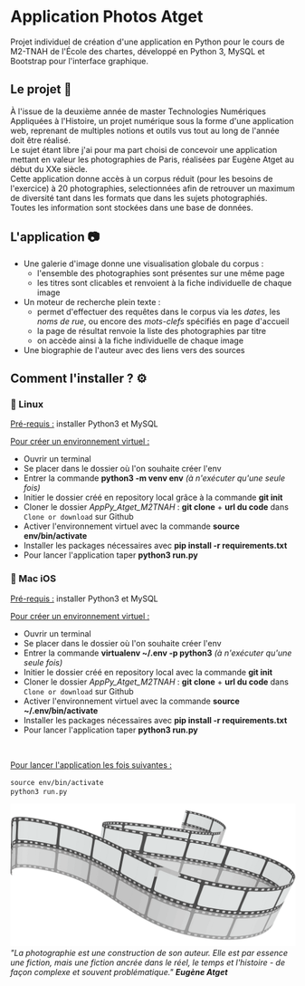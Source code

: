 # Application Photos Atget
Projet individuel de création d'une application en Python pour le cours de M2-TNAH de l'École des chartes,
développé en Python 3, MySQL et Bootstrap pour l'interface graphique.

## Le projet :scroll:
À l'issue de la deuxième année de master Technologies Numériques Appliquées à l'Histoire, un projet numérique 
sous la forme d'une application web, reprenant de multiples notions et outils vus tout au long de l'année doit être réalisé.<br/>
Le sujet étant libre j'ai pour ma part choisi de concevoir une application mettant en valeur les photographies de Paris, 
réalisées par Eugène Atget au début du XXe siècle.<br/>
Cette application donne accès à un corpus réduit (pour les besoins de l'exercice) à 20 photographies, selectionnées afin de
retrouver un maximum de diversité tant dans les formats que dans les sujets photographiés.<br/>
Toutes les information sont stockées dans une base de données.

## L'application :camera:
* Une galerie d'image donne une visualisation globale du corpus :
  * l'ensemble des photographies sont présentes sur une même page
  * les titres sont clicables et renvoient à la fiche individuelle de chaque image
* Un moteur de recherche plein texte :
  * permet d'effectuer des requêtes dans le corpus via les *dates*, les *noms de rue*, 
  ou encore des *mots-clefs* spécifiés en page d'accueil
  * la page de résultat renvoie la liste des photographies par titre
  * on accède ainsi à la fiche individuelle de chaque image
* Une biographie de l'auteur avec des liens vers des sources

## Comment l'installer ? :gear:
### :penguin: Linux 
<ins>Pré-requis :</ins> installer Python3 et MySQL

<ins>Pour créer un environnement virtuel :</ins>
* Ouvrir un terminal
* Se placer dans le dossier où l'on souhaite créer l'env
* Entrer la commande __python3 -m venv env__ *(à n'exécuter qu'une seule fois)*
* Initier le dossier créé en repository local grâce à la commande __git init__
* Cloner le dossier *AppPy_Atget_M2TNAH* : __git clone__ + __url du code__ dans `Clone or download` sur Github
* Activer l'environnement virtuel avec la commande __source env/bin/activate__ 
* Installer les packages nécessaires avec __pip install -r requirements.txt__
* Pour lancer l'application taper __python3 run.py__

### :green_apple: Mac iOS 
<ins>Pré-requis :</ins> installer Python3 et MySQL

<ins>Pour créer un environnement virtuel :</ins>
* Ouvrir un terminal
* Se placer dans le dossier où l'on souhaite créer l'env
* Entrer la commande __virtualenv ~/.env -p python3__ *(à n'exécuter qu'une seule fois)*
* Initier le dossier créé en repository local avec la commande __git init__
* Cloner le dossier *AppPy_Atget_M2TNAH* : __git clone__ + __url du code__ dans `Clone or download` sur Github    
* Activer l'environnement virtuel avec la commande __source ~/.env/bin/activate__ 
* Installer les packages nécessaires avec __pip install -r requirements.txt__
* Pour lancer l'application taper __python3 run.py__
<br/>

<ins>Pour lancer l'application les fois suivantes :</ins>

    source env/bin/activate
    python3 run.py

![](projet_atget/app/static/img/img_error.png)
*"La photographie est une construction de son auteur. Elle est par essence une fiction, 
mais une fiction ancrée dans le réel, le temps et l'histoire - de façon complexe et souvent problématique."* *__Eugène Atget__*
